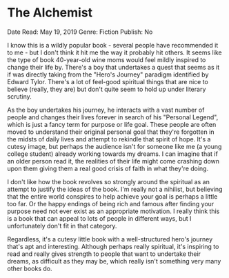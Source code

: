 # The Alchemist

Date Read: May 19, 2019
Genre: Fiction
Publish: No

I know this is a wildly popular book - several people have recommended it to me - but I don't think it hit me the way it probably hit others. It seems like the type of book 40-year-old wine moms would feel mildly inspired to change their life by. There's a boy that undertakes a quest that seems as it if was directly taking from the "Hero's Journey" paradigm identified by Edward Tylor. There's a lot of feel-good spiritual things that are nice to believe (really, they are) but don't quite seem to hold up under literary scrutiny.

As the boy undertakes his journey, he interacts with a vast number of people and changes their lives forever in search of his "Personal Legend", which is just a fancy term for purpose or life goal. These people are often moved to understand their original personal goal that they're forgotten in the midsts of daily lives and attempt to rekindle that spirit of hope. It's a cutesy image, but perhaps the audience isn't for someone like me (a young college student) already working towards my dreams. I can imagine that if an older person read it, the realities of their life might come crashing down upon them giving them a real good crisis of faith in what they're doing.

I don't like how the book revolves so strongly around the spiritual as an attempt to justify the ideas of the book. I'm really not a nihilist, but believing that the entire world conspires to help achieve your goal is perhaps a little too far. Or the happy endings of being rich and famous after finding your purpose need not ever exist as an appropriate motivation. I really think this is a book that can appeal to lots of people in different ways, but I unfortunately don't fit in that category.

Regardless, it's a cutesy little book with a well-structured hero's journey that's apt and interesting. Although perhaps really spiritual, it's inspiring to read and really gives strength to people that want to undertake their dreams, as difficult as they may be, which really isn't something very many other books do.